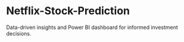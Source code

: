 # Netflix-Stock-Prediction
Data-driven insights and Power BI dashboard for informed investment decisions.
